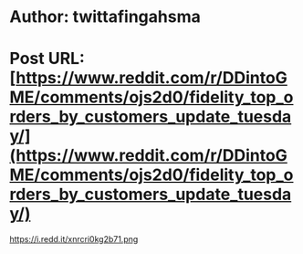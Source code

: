 # Author: twittafingahsma
# Post URL: [https://www.reddit.com/r/DDintoGME/comments/ojs2d0/fidelity_top_orders_by_customers_update_tuesday/](https://www.reddit.com/r/DDintoGME/comments/ojs2d0/fidelity_top_orders_by_customers_update_tuesday/)


https://i.redd.it/xnrcri0kg2b71.png